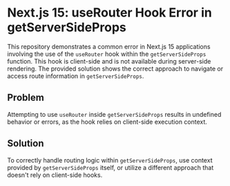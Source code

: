 # Next.js 15: useRouter Hook Error in getServerSideProps

This repository demonstrates a common error in Next.js 15 applications involving the use of the `useRouter` hook within the `getServerSideProps` function.  This hook is client-side and is not available during server-side rendering.  The provided solution shows the correct approach to navigate or access route information in `getServerSideProps`.

## Problem

Attempting to use `useRouter` inside `getServerSideProps` results in undefined behavior or errors, as the hook relies on client-side execution context.

## Solution

To correctly handle routing logic within `getServerSideProps`, use context provided by `getServerSideProps` itself, or utilize a different approach that doesn't rely on client-side hooks.